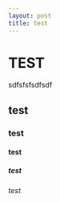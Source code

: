 ```yaml
---
layout: post
title: test
---
```


# TEST  

sdfsfsfsdfsdf

## test

### test

#### test

##### test

###### test
